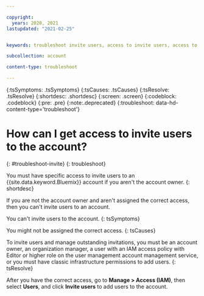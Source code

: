 ```yaml
---

copyright:
  years: 2020, 2021
lastupdated: "2021-02-25"


keywords: troubleshoot invite users, access to invite users, access to add users

subcollection: account

content-type: troubleshoot

---
```


{:tsSymptoms: .tsSymptoms}
{:tsCauses: .tsCauses}
{:tsResolve: .tsResolve}
{:shortdesc: .shortdesc}
{:screen: .screen}
{:codeblock: .codeblock}
{:pre: .pre}
{:note:.deprecated}
{:troubleshoot: data-hd-content-type='troubleshoot'}

# How can I get access to invite users to the account? 
{: #troubleshoot-invite}
{: troubleshoot}

You must have specific access to invite users to an {{site.data.keyword.Bluemix}} account if you aren't the account owner.
{: shortdesc}

If you are not the account owner and aren't assigned the correct access, then you can't invite users to an account. 

You can't invite users to the account.
{: tsSymptoms}
   
You might not be assigned the correct access. 
{: tsCauses}

To invite users and manage outstanding invitations, you must be an account owner, an organization manager, a user with an IAM access policy with Editor or higher role on the user management account management service, or you must have classic infrastructure permissions to add users.
{: tsResolve}

After you have the correct access, go to **Manage > Access (IAM)**, then select **Users**, and click **Invite users** to add users to the account.
